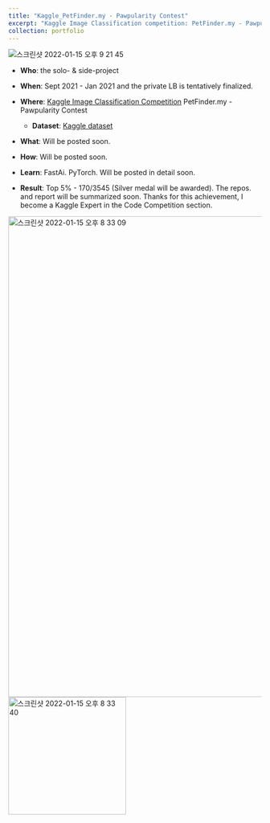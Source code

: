 ```yaml
---
title: "Kaggle_PetFinder.my - Pawpularity Contest"
excerpt: "Kaggle Image Classification competition: PetFinder.my - Pawpularity Contest"
collection: portfolio
---
```


![스크린샷 2022-01-15 오후 9 21 45](https://user-images.githubusercontent.com/58493928/149621595-672e6a70-b987-448e-9ef2-7203bad61d45.png)

- **Who**: the solo- & side-project
- **When**: Sept 2021 - Jan 2021 and the private LB is tentatively finalized.
- **Where**: [Kaggle Image Classification Competition](https://www.kaggle.com/c/petfinder-pawpularity-score/leaderboard) PetFinder.my - Pawpularity Contest
  - **Dataset**: [Kaggle dataset](https://www.kaggle.com/c/petfinder-pawpularity-score/data)
- **What**: Will be posted soon.
- **How**: Will be posted soon.
- **Learn**: FastAi. PyTorch. Will be posted in detail soon.    

- **Result**: Top 5% - 170/3545 (Silver medal will be awarded). The repos. and report will be summarized soon. Thanks for this achievement, I become a Kaggle Expert in the Code Competition section.

<img width="957" alt="스크린샷 2022-01-15 오후 8 33 09" src="https://user-images.githubusercontent.com/58493928/149621504-4dbf987d-ff57-4896-9859-6d892477b3c1.png">
<img width="234" alt="스크린샷 2022-01-15 오후 8 33 40" src="https://user-images.githubusercontent.com/58493928/149621524-6fb0cf20-cdef-4fdd-8ee9-ab30d0a419a4.png">
